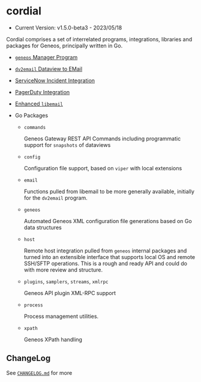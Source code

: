 # cordial

* Current Version: v1.5.0-beta3 - 2023/05/18

Cordial comprises a set of interrelated programs, integrations, libraries and packages for Geneos, principally written in Go.

* [`geneos` Manager Program](tools/geneos/)

* [`dv2email` Dataview to EMail](tools/dv2email)

* [ServiceNow Incident Integration](integrations/servicenow/)

* [PagerDuty Integration](integrations/pagerduty/)

* [Enhanced `libemail`](libraries/libemail/)

* Go Packages

  * `commands`

    Geneos Gateway REST API Commands including programmatic support for
    `snapshots` of dataviews

  * `config`

    Configuration file support, based on `viper` with local extensions

  * `email`

    Functions pulled from libemail to be more generally available,
    initially for the `dv2email` program.

  * `geneos`

    Automated Geneos XML configuration file generations based on Go data
    structures

  * `host`

    Remote host integration pulled from `geneos` internal packages and
    turned into an extensible interface that supports local OS and
    remote SSH/SFTP operations. This is a rough and ready API and could
    do with more review and structure.

  * `plugins`, `samplers`, `streams`, `xmlrpc`

    Geneos API plugin XML-RPC support

  * `process`

    Process management utilities.

  * `xpath`

    Geneos XPath handling

## ChangeLog

See [`CHANGELOG.md`](CHANGELOG.md) for more
